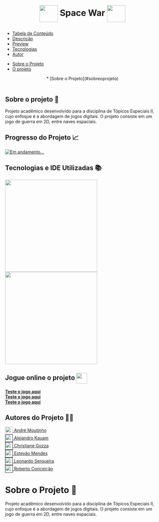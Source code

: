 # <p align=center><img align="center" src="https://i.imgur.com/rGQS7id.png" height="55" width="60"/> Space War <img align="center" src="https://i.imgur.com/rGQS7id.png" height="55" width="60"/></p>

<!--ts-->
   * [Tabela de Conteúdo](#tabela-de-conteudo)&nbsp;&nbsp;&nbsp;
   * [Descrição](#descricao)
   * [Preview](#preview)
   * [Tecnologias](#tecnologias)
   * [Autor](#autor)
<!--te-->

* [Sobre o Projeto](#sobreoprojeto)
* [O projeto](#sobreprj)

<div id="inicio" align=center> 
  * [Sobre o Projeto](#sobreoprojeto)
  <!--<a href="#sobre">Sobre o Projeto</a>&nbsp;&nbsp;&nbsp;
  <a href="#progresso">Progresso do Projeto</a>&nbsp;&nbsp;&nbsp;  
  <a href="#linguagens">Tecnologias Utilizadas</a>&nbsp;&nbsp;&nbsp;  
  <a href="#autores">Autores</a>&nbsp;&nbsp;&nbsp;
  <a href="#demoprojeto">Demonstração do Projeto</a>&nbsp;&nbsp;&nbsp;--> 
</div><br>

<h2 id="sobre">Sobre o projeto 🔎</h2>
<p>Projeto acadêmico desenvolvido para a disciplina de Tópicos Especiais II, cujo enfoque é a abordagem de jogos digitais. O projeto consiste em um jogo de guerra em 2D, entre naves espaciais.</p>

<h2 id="progresso">Progresso do Projeto 📈</h2>

<a href="#" title="STATUS"><img src="https://img.shields.io/badge/STATUS-Concluído-green?style=for-the-badge" alt="Em andamento..."></a>

<h2 id="linguagens">Tecnologias e IDE Utilizadas 📚</h2>

<div style="display: inline_block">
<!-- LOGOS C# -->   
<img align="center" src="https://i.imgur.com/Z8rZ6lE.png" width="300"/>
<!-- LOGO JET BRAINS RIDER -->  
<img align="center" src="https://i.imgur.com/C2wL0TU.png" width="300"/> 
  
<h2 id="demoprojeto">Jogue online o projeto <img align="center" src="https://cdn-icons-png.flaticon.com/512/5511/5511365.png" width="35"/></h2>

<a href="https://amoutinhodev.github.io/Space-War/"><b>Teste o jogo aqui</b></a><br>
<a href="https://amoutinhodev.github.io/Space-War/"><b>Teste o jogo aqui</b></a><br>
<a href="https://amoutinhodev.github.io/Space-War/"><b>Teste o jogo aqui</b></a><br>

<h2 id="autores">Autores do Projeto 👨‍💼</h2>
<a href="https://github.com/AhMoutinho/" title="André Moutinho"><img align="center" src="https://i.imgur.com/VN0Vh9S.png" width="25"/> André Moutinho</a> <br> 
<a href="" title="Alejandro Kauam"><img align="center" src="https://i.imgur.com/VN0Vh9S.png" width="25"/> Alejandro Kauam</a> <br>
<a href="" title="Christiane Gozza"><img align="center" src="https://i.imgur.com/VN0Vh9S.png" width="25"/> Christiane Gozza</a> <br>
<a href="" title="Estevão Mendes"><img align="center" src="https://i.imgur.com/VN0Vh9S.png" width="25"/> Estevão Mendes</a> <br>
<a href="" title="Leonardo Serqueira"><img align="center" src="https://i.imgur.com/VN0Vh9S.png" width="25"/> Leonardo Serqueira</a> <br>
<a href="" title="Roberto Conceição"><img align="center" src="https://i.imgur.com/VN0Vh9S.png" width="25"/> Roberto Conceição</a> 


<h1 id="sobreoprojeto">Sobre o Projeto 🔎</h1>
<p>Projeto acadêmico desenvolvido para a disciplina de Tópicos Especiais II, cujo enfoque é a abordagem de jogos digitais. O projeto consiste em um jogo de guerra em 2D, entre naves espaciais.</p>



